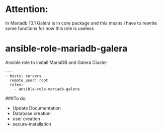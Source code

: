 # Attention:
In Mariadb 10.1 Galera is in core package and this means i have to rewrite some functions for now this role is useless 

# ansible-role-mariadb-galera
Ansible role to install MariaDB and Galera Cluster



```
---
- hosts: servers
  remote_user: root
  roles:
    - ansible-role-mariadb-galera
```




###To do:
 - Update Documentation
 - Database creation
 - user creation
 - secure-installation
